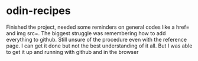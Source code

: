 # odin-recipes
Finished the project, needed some reminders on general codes like a href= and img src=. The biggest struggle was remembering how to add everything to github. Still unsure of the procedure even with the reference page. I can get it done but not the best understanding of it all. But I was able to get it up and running with github and in the browser
